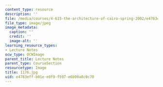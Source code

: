 ```yaml
---
content_type: resource
description: ''
file: /media/courses/4-615-the-architecture-of-cairo-spring-2002/e4783effb01ee0f9f597e6b90a8c0c70_1176.jpg
file_type: image/jpeg
image_metadata:
  caption: ''
  credit: ''
  image-alt: ''
learning_resource_types:
- Lecture Notes
ocw_type: OCWImage
parent_title: Lecture Notes
parent_type: CourseSection
resourcetype: Image
title: 1176.jpg
uid: e4783eff-b01e-e0f9-f597-e6b90a8c0c70
---
```

